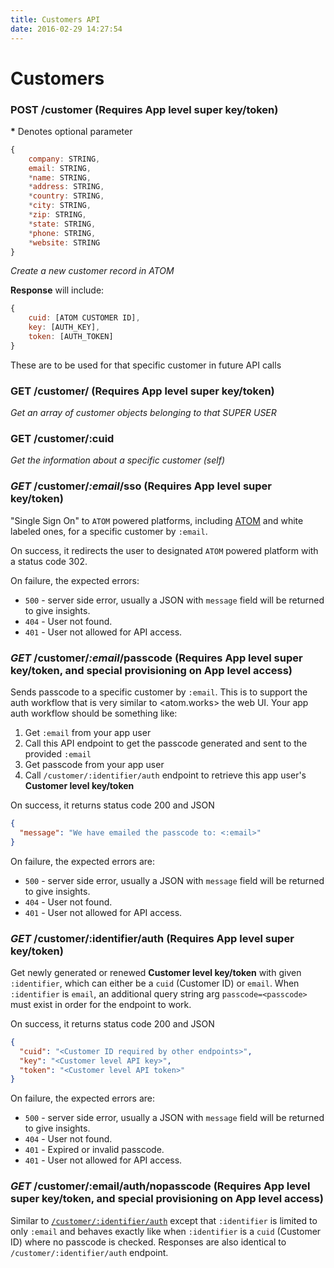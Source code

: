 ```yaml
---
title: Customers API
date: 2016-02-29 14:27:54
---
```


# Customers

### **POST** /customer (__Requires App level super key/token__)

__*__ Denotes optional parameter
```javascript
{
    company: STRING,
    email: STRING,
    *name: STRING,
    *address: STRING,
    *country: STRING,
    *city: STRING,
    *zip: STRING,
    *state: STRING,
    *phone: STRING,
    *website: STRING
}
```
_Create a new customer record in ATOM_

**Response** will include:
```javascript
{
    cuid: [ATOM CUSTOMER ID],
    key: [AUTH_KEY],
    token: [AUTH_TOKEN]
}
```
These are to be used for that specific customer in future API calls


### **GET** /customer/ (__Requires App level super key/token__)
_Get an array of customer objects belonging to that SUPER USER_


### **GET** /customer/**:cuid**
_Get the information about a specific customer (self)_


### _GET_ /customer/_:email_/sso (__Requires App level super key/token__)

"Single Sign On" to `ATOM` powered platforms, including [ATOM](https://atom.works) and white labeled ones, for a specific customer by `:email`.

On success, it redirects the user to designated `ATOM` powered platform with a status code 302.

On failure, the expected errors:

* `500` - server side error, usually a JSON with `message` field will be returned to give insights.
* `404` - User not found.
* `401` - User not allowed for API access.

### _GET_ /customer/_:email_/passcode (__Requires App level super key/token__, and special provisioning on App level access)

Sends passcode to a specific customer by `:email`. This is to support the auth workflow that is very similar to <atom.works> the web UI. Your app auth workflow should be something like:

1. Get `:email` from your app user
2. Call this API endpoint to get the passcode generated and sent to the provided `:email`
3. Get passcode from your app user
4. Call `/customer/:identifier/auth` endpoint to retrieve this app user's __Customer level key/token__

On success, it returns status code 200 and JSON
```json
{
  "message": "We have emailed the passcode to: <:email>"
}
```

On failure, the expected errors are:

* `500` - server side error, usually a JSON with `message` field will be returned to give insights.
* `404` - User not found.
* `401` - User not allowed for API access.


### _GET_ /customer/:identifier/auth (__Requires App level super key/token__)

Get newly generated or renewed __Customer level key/token__ with given `:identifier`, which can either be a `cuid` (Customer ID) or `email`. When `:identifier` is `email`, an additional query string arg `passcode=<passcode>` must exist in order for the endpoint to work.

On success, it returns status code 200 and JSON
```json
{
  "cuid": "<Customer ID required by other endpoints>",
  "key": "<Customer level API key>",
  "token": "<Customer level API token>"
}
```

On failure, the expected errors are:

* `500` - server side error, usually a JSON with `message` field will be returned to give insights.
* `404` - User not found.
* `401` - Expired or invalid passcode.
* `401` - User not allowed for API access.

### _GET_ /customer/:email/auth/nopasscode (__Requires App level super key/token__, and special provisioning on App level access)

Similar to [`/customer/:identifier/auth`](#get-customeridentifierauth-requires-app-level-super-keytoken) except that `:identifier` is limited to only `:email` and behaves exactly like when `:identifier` is a `cuid` (Customer ID) where no passcode is checked. Responses are also identical to `/customer/:identifier/auth` endpoint.

